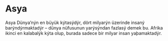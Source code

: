 # Asya

Asya Dünya’nýn en büyük kýtasýdýr, dört milyarýn üzerinde insaný
barýndýrmaktadýr – dünya nüfusunun yarýsýndan fazlasý demek bu. Afrika ikinci en
kalabalýk kýta olup, burada sadece bir milyar insan yaþamaktadýr.
